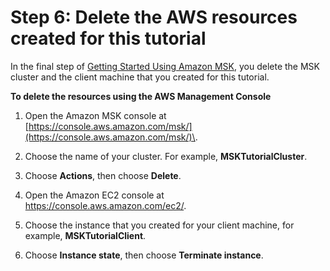# Step 6: Delete the AWS resources created for this tutorial<a name="delete-cluster"></a>

In the final step of [Getting Started Using Amazon MSK](getting-started.md), you delete the MSK cluster and the client machine that you created for this tutorial\.

**To delete the resources using the AWS Management Console**

1. Open the Amazon MSK console at [https://console.aws.amazon.com/msk/](https://console.aws.amazon.com/msk/)\.

1. Choose the name of your cluster\. For example, **MSKTutorialCluster**\.

1. Choose **Actions**, then choose **Delete**\.

1. Open the Amazon EC2 console at [https://console\.aws\.amazon\.com/ec2/](https://console.aws.amazon.com/ec2/)\.

1. Choose the instance that you created for your client machine, for example, **MSKTutorialClient**\.

1. Choose **Instance state**, then choose **Terminate instance**\.